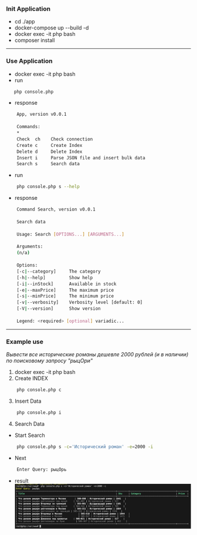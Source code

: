 ### Init Application
- cd ./app
- docker-compose up --build -d
- docker exec -it php bash
- composer install

---

### Use Application
- docker exec -it php bash
- run
```bash
   php console.php
```
- response
```bash
    App, version v0.0.1

    Commands:
    *
    Check  ch    Check connection
    Create c     Create Index
    Delete d     Delete Index
    Insert i     Parse JSON file and insert bulk data
    Search s     Search data
```
- run
```bash
    php console.php s --help
```
- response
```bash
    Command Search, version v0.0.1

    Search data

    Usage: Search [OPTIONS...] [ARGUMENTS...]

    Arguments:
    (n/a)

    Options:
    [-c|--category]     The category
    [-h|--help]         Show help
    [-i|--inStock]      Available in stock
    [-e|--maxPrice]     The maximum price
    [-s|--minPrice]     The minimum price
    [-v|--verbosity]    Verbosity level [default: 0]
    [-V|--version]      Show version

    Legend: <required> [optional] variadic...
```

---

### Example use
*Вывести все исторические романы дешевле 2000 рублей (и в наличии) по поисковому запросу "рыцОри"*
1. docker exec -it php bash
2. Create INDEX
```bash
    php console.php c
```
3. Insert Data
```bash
    php console.php i
```
4. Search Data
- Start Search
```bash
    php console.php s -c='Исторический роман' -e=2000 -i
```
- Next
```bash
    Enter Query: рыцОрь
```
- result
!['example'](img/screen.png)